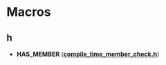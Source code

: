 
# Macros



## h

* **HAS\_MEMBER** ([**compile\_time\_member\_check.h**](compile__time__member__check_8h.md))




